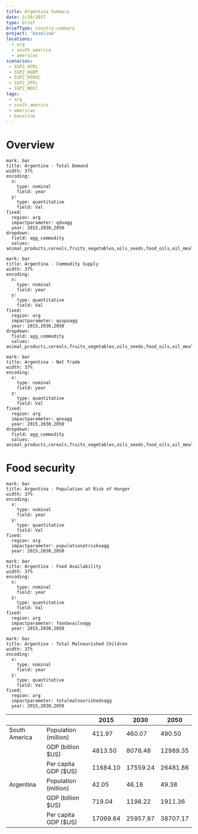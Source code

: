 ```yaml
---
title: Argentina Summary
date: 3/30/2017
type: brief
briefType: country-summary
project: 'baseline'
locations:
  - arg
  - south_america
  - americas
scenarios:
 - SSP2_GFDL
 - SSP2_HGEM
 - SSP2_MIROC
 - SSP2_IPSL
 - SSP2_NOCC
tags:
 - arg
 - south_america
 - americas
 - baseline
---
```

# Overview 

```chart
mark: bar
title: Argentina - Total Demand
width: 37%
encoding:
  x:
    type: nominal
    field: year
  y:
    type: quantitative
    field: Val
fixed:
  region: arg
  impactparameter: qdxagg
  year: 2015,2030,2050
dropdown:
  field: agg_commodity
  values: animal_products,cereals,fruits_vegetables,oils_seeds,food_oils,oil_meals,other,pulses,roots_tubers,sugar
```

```chart
mark: bar
title: Argentina - Commodity Supply
width: 37%
encoding:
  x:
    type: nominal
    field: year
  y:
    type: quantitative
    field: Val
fixed:
  region: arg
  impactparameter: qsupxagg
  year: 2015,2030,2050
dropdown:
  field: agg_commodity
  values: animal_products,cereals,fruits_vegetables,oils_seeds,food_oils,oil_meals,other,pulses,roots_tubers,sugar
```

```chart
mark: bar
title: Argentina - Net Trade
width: 37%
encoding:
  x:
    type: nominal
    field: year
  y:
    type: quantitative
    field: Val
fixed:
  region: arg
  impactparameter: qnxagg
  year: 2015,2030,2050
dropdown:
  field: agg_commodity
  values: animal_products,cereals,fruits_vegetables,oils_seeds,food_oils,oil_meals,other,pulses,roots_tubers,sugar
```

# Food security

```chart
mark: bar
title: Argentina - Population at Risk of Hunger
width: 37%
encoding:
  x:
    type: nominal
    field: year
  y:
    type: quantitative
    field: Val
fixed:
  region: arg
  impactparameter: populationatriskxagg
  year: 2015,2030,2050
```

```chart
mark: bar
title: Argentina - Food Availability
width: 37%
encoding:
  x:
    type: nominal
    field: year
  y:
    type: quantitative
    field: Val
fixed:
  region: arg
  impactparameter: foodavailxagg
  year: 2015,2030,2050
```

```chart
mark: bar
title: Argentina - Total Malnourished Children
width: 37%
encoding:
  x:
    type: nominal
    field: year
  y:
    type: quantitative
    field: Val
fixed:
  region: arg
  impactparameter: totalmalnourishedxagg
  year: 2015,2030,2050
```

|   |   | 2015 | 2030 | 2050 |
|---|---|---|---|---|
| South America | Population (million) | 411.97 | 460.07 | 490.50 |
|  | GDP (billion $US) | 4813.50 | 8078.48 | 12989.35 |
|  | Per capita GDP ($US) | 11684.10 | 17559.24 | 26481.86 |
| Argentina | Population (million) | 42.05 | 46.16 | 49.38 |
|  | GDP (billion $US) | 719.04 | 1198.22 | 1911.36 |
|  | Per capita GDP ($US) | 17099.64| 25957.97| 38707.17|